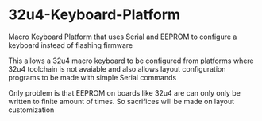 # 32u4-Keyboard-Platform
Macro Keyboard Platform that uses Serial and EEPROM to configure a keyboard instead of flashing firmware

This allows a 32u4 macro keyboard to be configured from platforms where 32u4 toolchain is not avaiable and also allows layout configuration programs to be made with simple Serial commands


Only problem is that EEPROM on boards like 32u4 are can only only be written to finite amount of times. So sacrifices will be made on layout customization

